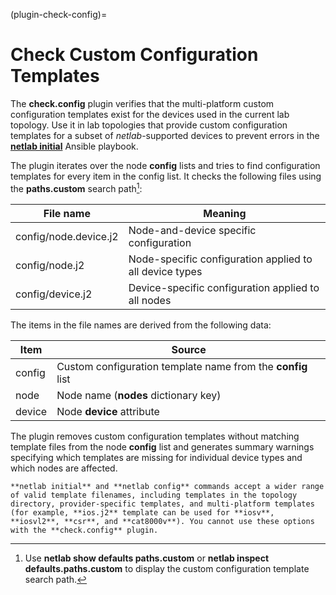 (plugin-check-config)=
# Check Custom Configuration Templates

The **check.config** plugin verifies that the multi-platform custom configuration templates exist for the devices used in the current lab topology. Use it in lab topologies that provide custom configuration templates for a subset of *netlab*-supported devices to prevent errors in the **[netlab initial](netlab-initial-custom)** Ansible playbook.

The plugin iterates over the node **config** lists and tries to find configuration templates for every item in the config list. It checks the following files using the **paths.custom** search path[^DSP]:

| File name      | Meaning |
|----------------|---------|
| config/node.device.j2 | Node-and-device specific configuration |
| config/node.j2 | Node-specific configuration applied to all device types |
| config/device.j2 | Device-specific configuration applied to all nodes |

[^DSP]: Use **netlab show defaults paths.custom** or **netlab inspect defaults.paths.custom** to display the custom configuration template search path.

The items in the file names are derived from the following data:

| Item   | Source  |
|--------|---------|
| config | Custom configuration template name from the **config** list |
| node   | Node name (**nodes** dictionary key) |
| device | Node **device** attribute |

The plugin removes custom configuration templates without matching template files from the node **config** list and generates summary warnings specifying which templates are missing for individual device types and which nodes are affected.

```{tip}
**‌netlab initial** and **‌netlab config** commands accept a wider range of valid template filenames, including templates in the topology directory, provider-specific templates, and multi-platform templates (for example, **‌ios.j2** template can be used for **‌iosv**, **‌iosvl2**, **‌csr**, and **‌cat8000v**). You cannot use these options with the **‌check.config** plugin.
```
